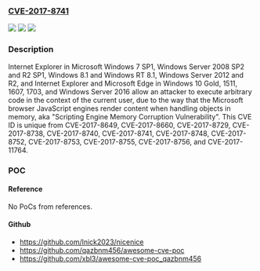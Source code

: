 ### [CVE-2017-8741](https://cve.mitre.org/cgi-bin/cvename.cgi?name=CVE-2017-8741)
![](https://img.shields.io/static/v1?label=Product&message=Internet%20Explorer%2C%20Microsoft%20Edge&color=blue)
![](https://img.shields.io/static/v1?label=Version&message=n%2Fa&color=blue)
![](https://img.shields.io/static/v1?label=Vulnerability&message=Remote%20Code%20Execution&color=brighgreen)

### Description

Internet Explorer in Microsoft Windows 7 SP1, Windows Server 2008 SP2 and R2 SP1, Windows 8.1 and Windows RT 8.1, Windows Server 2012 and R2, and Internet Explorer and Microsoft Edge in Windows 10 Gold, 1511, 1607, 1703, and Windows Server 2016 allow an attacker to execute arbitrary code in the context of the current user, due to the way that the Microsoft browser JavaScript engines render content when handling objects in memory, aka "Scripting Engine Memory Corruption Vulnerability". This CVE ID is unique from CVE-2017-8649, CVE-2017-8660, CVE-2017-8729, CVE-2017-8738, CVE-2017-8740, CVE-2017-8741, CVE-2017-8748, CVE-2017-8752, CVE-2017-8753, CVE-2017-8755, CVE-2017-8756, and CVE-2017-11764.

### POC

#### Reference
No PoCs from references.

#### Github
- https://github.com/lnick2023/nicenice
- https://github.com/qazbnm456/awesome-cve-poc
- https://github.com/xbl3/awesome-cve-poc_qazbnm456

